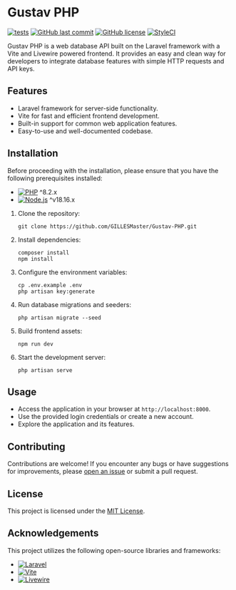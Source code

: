 
# Gustav PHP

[![tests](https://github.com/GILLESMaster/Gustav-PHP/actions/workflows/tests.yml/badge.svg)](https://github.com/GILLESMaster/Gustav-PHP/actions/workflows/tests.yml)
[![GitHub last commit](https://img.shields.io/github/last-commit/GILLESMaster/Gustav-PHP.svg)](https://github.com/GILLESMaster/Gustav-PHP/commits/main)
[![GitHub license](https://img.shields.io/badge/license-MIT-blue.svg)](https://github.com/GILLESMaster/Gustav-PHP/blob/main/LICENSE)
[![StyleCI](https://styleci.io/repos/644866261/shield)](https://styleci.io/repos/644866261)

Gustav PHP is a web database API built on the Laravel framework with a Vite and Livewire powered frontend. It provides an easy and clean way for developers to integrate database features with simple HTTP requests and API keys.

## Features

- Laravel framework for server-side functionality.
- Vite for fast and efficient frontend development.
- Built-in support for common web application features.
- Easy-to-use and well-documented codebase.

## Installation

Before proceeding with the installation, please ensure that you have the following prerequisites installed:

- [![PHP](https://img.shields.io/badge/-PHP-777BB4?logo=php&logoColor=white)](https://www.php.net/) ^8.2.x
- [![Node.js](https://img.shields.io/badge/-Node.js-339933?logo=node.js&logoColor=white)](https://nodejs.org/) ^v18.16.x

1. Clone the repository:

   ```shell
   git clone https://github.com/GILLESMaster/Gustav-PHP.git
   ```

2. Install dependencies:

   ```shell
   composer install
   npm install
   ```

3. Configure the environment variables:

   ```shell
   cp .env.example .env
   php artisan key:generate
   ```

4. Run database migrations and seeders:

   ```shell
   php artisan migrate --seed
   ```

5. Build frontend assets:

   ```shell
   npm run dev
   ```

6. Start the development server:

   ```shell
   php artisan serve
   ```

## Usage

- Access the application in your browser at `http://localhost:8000`.
- Use the provided login credentials or create a new account.
- Explore the application and its features.

## Contributing

Contributions are welcome! If you encounter any bugs or have suggestions for improvements, please [open an issue](https://github.com/GILLESMaster/Gustav-PHP/issues) or submit a pull request.

## License

This project is licensed under the [MIT License](LICENSE).

## Acknowledgements

This project utilizes the following open-source libraries and frameworks:

- [![Laravel](https://img.shields.io/badge/-Laravel-FF2D20?logo=laravel&logoColor=white)](https://laravel.com/)
- [![Vite](https://img.shields.io/badge/-Vite-646CFF?logo=vite&logoColor=white)](https://vitejs.dev/)
- [![Livewire](https://img.shields.io/badge/-Livewire-0769AD?logo=livewire&logoColor=white)](https://laravel-livewire.com/)

